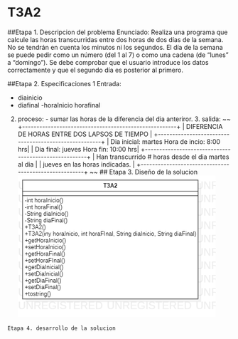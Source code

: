 # T3A2

##Etapa 1. Descripcion del problema
Enunciado: Realiza una programa que calcule las horas transcurridas entre dos horas de dos días de la semana. No se tendrán en cuenta los minutos ni los segundos. El día de la semana se puede pedir como un número (del 1 al 7) o como una cadena (de “lunes” a “domingo”). Se debe comprobar que el usuario introduce los datos correctamente y que el segundo día es posterior al primero.

##Etapa 2. Especificaciones
1 Entrada:
  - diainicio
  - diafinal
  -horaInicio
  horafinal
  2. proceso:
    - sumar las horas de la diferencia del dia anteriror.
    3. salida:
    ~~
    +------------------------------------------------------+
    |     DIFERENCIA DE HORAS ENTRE DOS LAPSOS DE TIEMPO   |
    +------------------------------------------------------+
    | Dia inicial: martes           Hora de incio: 8:00 hrs|
    | Dia final: jueves             Hora fin:     10:00 hrs|
    +------------------------------------------------------+
    | Han transcurrido # horas desde el dia martes al dia  |
    | jueves en las horas indicadas.                       |
    +------------------------------------------------------+
    ~~
    ## Etapa 3. Diseño de la solucion
    ![](https://github.com/MiguelAngelbarrientos/T3A2/blob/main/T3A2.pngA.png)
    
    Etapa 4. desarrollo de la solucion
